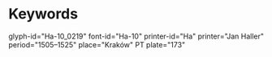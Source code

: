 # Keywords
glyph-id="Ha-10_0219"
font-id="Ha-10"
printer-id="Ha"
printer="Jan Haller"
period="1505–1525"
place="Kraków"
PT plate="173"
